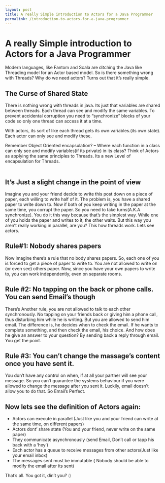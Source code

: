 ```yaml
---
layout: post
title: A really Simple introduction to Actors for a Java Programmer
permalink: /introduction-to-actors-for-a-java-programmer
---
```


A really Simple introduction to Actors for a Java Programmer
============================================================

Modern languages, like Fantom and Scala are ditching the Java like
Threading model for an Actor based model. So is there something wrong
with Threads? Why do we need actors? Turns out that it’s really simple.

The Curse of Shared State
-------------------------

There is nothing wrong with threads in java. Its just that variables are
shared between threads. Each thread can see and modify the same
variables. To prevent accidental corruption you need to “synchronize”
blocks of your code so only one thread can access it at a time.

With actors, its sort of like each thread gets its own variables.(its
own state). Each actor can only see and modify these.

Remember Object Oriented encapsulation? – Where each function in a class
can only see and modify variables(if its private) in its class? Think of
Actors as applying the same principles to Threads. Its a new Level of
encapsulation for Threads.  
 

It’s Just a slight change in the point of view
----------------------------------------------

Imagine you and your friend decide to write this post down on a piece of
paper, each willing to write half of it. The problem is, you have a
shared paper to write down to. Now if both of you keep writing in the
paper at the same time, you corrupt the paper. So you need to take
turns(A.K.A synchronize). You do it this way because that’s the simplest
way. While one of you holds the paper and writes to it, the other waits.
But this way you aren’t really working in parallel, are you? This how
threads work. Lets see actors.

Rule\#1: Nobody shares papers
-----------------------------

Now imagine there’s a rule that no body shares papers. So, each one of
you is forced to get a piece of paper to write to. You are not allowed
to write on (or even see) others paper. Now, since you have your own
papers to write to, you can work independently, even on separate rooms.

Rule \#2: No tapping on the back or phone calls. You can send Email’s though
----------------------------------------------------------------------------

There’s Another rule, you are not allowed to talk to each other
synchronously. No tapping on your friends back or giving him a phone
call, thus disturbing him while he is writing. But you are allowed to
send him email. The difference is, he decides when to check the email.
If he wants to complete something, and then check the email, his choice.
And how does he give an answer to your question? By sending back a reply
through email. You get the point.

Rule \#3: You can’t change the massage’s content once you have sent it.
-----------------------------------------------------------------------

You don’t have any control on when, if at all your partner will see your
message. So you can’t guarantee the systems behaviour if you were
allowed to change the message after you sent it. Luckily, email doesn’t
allow you to do that. So Email’s Perfect.

Now lets see the definition of Actors again:
--------------------------------------------

-   Actors can execute in parallel (Just like you and your friend can
    write at the same time, on different papers)
-   Actors dont’ share state (You and your friend, never write on the
    same paper)
-   They communicate asynchronously (send Email, Don’t call or tapp his
    back with a ‘hey’)
-   Each actor has a queue to receive messages from other actors(Just
    like your email inbox)
-   The messages sent must be immutable ( Nobody should be able to
    modify the email after its sent)

That’s all. You got it, din’t you? :)
